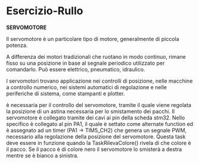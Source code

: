 # Esercizio-Rullo


**SERVOMOTORE**

Il servomotore è un particolare tipo di motore, generalmente di piccola potenza. 

A differenza dei motori tradizionali che ruotano in modo continuo, rimane fisso su una posizione in base al segnale periodico utilizzato per comandarlo.
Può essere elettrico, pneumatico, idraulico.

I servomotori trovano applicazione nei controlli di posizione,
nelle macchine a controllo numerico, 
nei sistemi automatici di regolazione e nelle periferiche di sistema, 
come stampanti e plotter.




è necessaria per il controllo del servomotore, tramite il quale viene regolata la posizione di un astina necessaria per lo smistamento dei pacchi. Il servomotore è collegato tramite dei cavi ai pin della scheda stm32. Nello specifico è collegato al pin PA1, il quale  è settato come alternate function ed è assegnato ad un timer (PA1 -> TIM5_CH2) che genera un segnale PWM, necessario alla regolazione della posizione del servomotore. Questa task deve essere in funzione quando la TaskRilevaColore() rivela di che colore è il  pacco. Se il pacco è di colore nero il servomotore lo smisterà a destra mentre se è bianco a sinistra.
 

